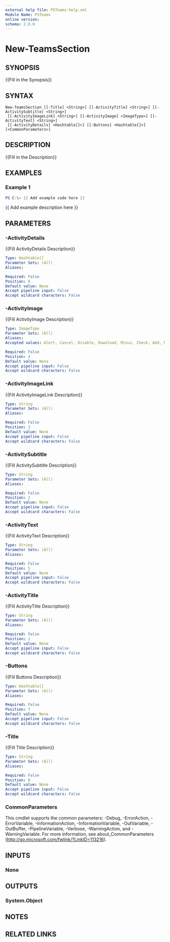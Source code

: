 ```yaml
---
external help file: PSTeams-help.xml
Module Name: PSTeams
online version:
schema: 2.0.0
---
```


# New-TeamsSection

## SYNOPSIS
{{Fill in the Synopsis}}

## SYNTAX

```
New-TeamsSection [[-Title] <String>] [[-ActivityTitle] <String>] [[-ActivitySubtitle] <String>]
 [[-ActivityImageLink] <String>] [[-ActivityImage] <ImageType>] [[-ActivityText] <String>]
 [[-ActivityDetails] <Hashtable[]>] [[-Buttons] <Hashtable[]>] [<CommonParameters>]
```

## DESCRIPTION
{{Fill in the Description}}

## EXAMPLES

### Example 1
```powershell
PS C:\> {{ Add example code here }}
```

{{ Add example description here }}

## PARAMETERS

### -ActivityDetails
{{Fill ActivityDetails Description}}

```yaml
Type: Hashtable[]
Parameter Sets: (All)
Aliases:

Required: False
Position: 6
Default value: None
Accept pipeline input: False
Accept wildcard characters: False
```

### -ActivityImage
{{Fill ActivityImage Description}}

```yaml
Type: ImageType
Parameter Sets: (All)
Aliases:
Accepted values: Alert, Cancel, Disable, Download, Minus, Check, Add, None

Required: False
Position: 4
Default value: None
Accept pipeline input: False
Accept wildcard characters: False
```

### -ActivityImageLink
{{Fill ActivityImageLink Description}}

```yaml
Type: String
Parameter Sets: (All)
Aliases:

Required: False
Position: 3
Default value: None
Accept pipeline input: False
Accept wildcard characters: False
```

### -ActivitySubtitle
{{Fill ActivitySubtitle Description}}

```yaml
Type: String
Parameter Sets: (All)
Aliases:

Required: False
Position: 2
Default value: None
Accept pipeline input: False
Accept wildcard characters: False
```

### -ActivityText
{{Fill ActivityText Description}}

```yaml
Type: String
Parameter Sets: (All)
Aliases:

Required: False
Position: 5
Default value: None
Accept pipeline input: False
Accept wildcard characters: False
```

### -ActivityTitle
{{Fill ActivityTitle Description}}

```yaml
Type: String
Parameter Sets: (All)
Aliases:

Required: False
Position: 1
Default value: None
Accept pipeline input: False
Accept wildcard characters: False
```

### -Buttons
{{Fill Buttons Description}}

```yaml
Type: Hashtable[]
Parameter Sets: (All)
Aliases:

Required: False
Position: 7
Default value: None
Accept pipeline input: False
Accept wildcard characters: False
```

### -Title
{{Fill Title Description}}

```yaml
Type: String
Parameter Sets: (All)
Aliases:

Required: False
Position: 0
Default value: None
Accept pipeline input: False
Accept wildcard characters: False
```

### CommonParameters
This cmdlet supports the common parameters: -Debug, -ErrorAction, -ErrorVariable, -InformationAction, -InformationVariable, -OutVariable, -OutBuffer, -PipelineVariable, -Verbose, -WarningAction, and -WarningVariable. For more information, see about_CommonParameters (http://go.microsoft.com/fwlink/?LinkID=113216).

## INPUTS

### None

## OUTPUTS

### System.Object
## NOTES

## RELATED LINKS
